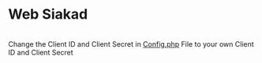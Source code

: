 <h1>Web Siakad</h1> 

<br>
Change the Client ID and Client Secret in <a href= "https://github.com/daniella-9/Web_Siakad/blob/main/config.php">Config.php</a> File to your own Client ID and Client Secret
